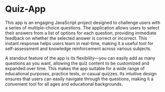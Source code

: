 # Quiz-App

This app is an engaging JavaScript project designed to challenge users with a series of multiple-choice questions. The application allows users to select their answers from a list of options for each question, providing immediate feedback on whether the selected answer is correct or incorrect. This instant response helps users learn in real-time, making it a useful tool for self-assessment and knowledge reinforcement across various subjects.

A standout feature of the app is its flexibility—you can easily add as many questions as you want, allowing the quiz content to be customized and expanded over time. This makes the app suitable for a wide range of educational purposes, practice tests, or casual quizzes. Its intuitive design ensures that users can easily navigate through the questions, making it a convenient tool for all ages and educational backgrounds.
